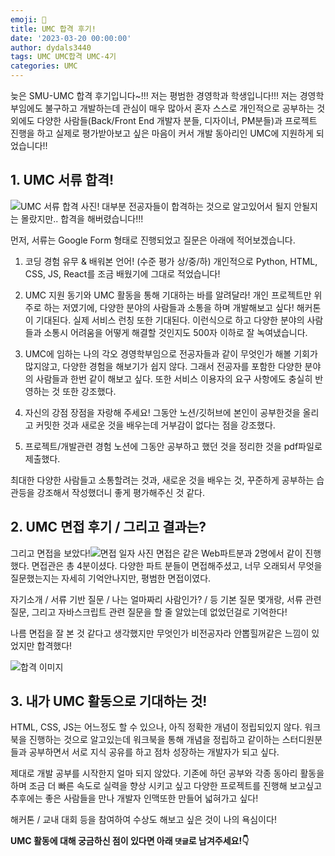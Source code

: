 ```yaml
---
emoji: 📔
title: UMC 합격 후기!
date: '2023-03-20 00:00:00'
author: dydals3440
tags: UMC UMC합격 UMC-4기
categories: UMC
---
```


늦은 SMU-UMC 합격 후기입니다~!!!
저는 평범한 경영학과 학생입니다!!!
저는 경영학부임에도 불구하고 개발하는데 관심이 매우 많아서 혼자 스스로 개인적으로 공부하는 것 외에도 다양한 사람들(Back/Front End 개발자 분들, 디자이너, PM분들)과 프로젝트 진행을 하고 실제로 평가받아보고 싶은 마음이 커서 개발 동아리인 UMC에 지원하게 되었습니다!!

## 1. UMC 서류 합격!

![UMC 서류 합격 사진!](https://velog.velcdn.com/images/dydals3440/post/7ec7e1c8-8590-4069-941c-d3a593f2861e/image.jpeg)
대부분 전공자들이 합격하는 것으로 알고있어서 될지 안될지는 몰랐지만.. 합격을 해버렸습니다!!!

먼저, 서류는 Google Form 형태로 진행되었고 질문은 아래에 적어보겠습니다.

1. 코딩 경험 유무 & 배워본 언어! (수준 평가 상/중/하)
   개인적으로 Python, HTML, CSS, JS, React를 조금 배웠기에 그대로 적었습니다!

2. UMC 지원 동기와 UMC 활동을 통해 기대하는 바를 알려달라!
   개인 프로젝트만 위주로 하는 저였기에, 다양한 분야의 사람들과 소통을 하며 개발해보고 싶다! 해커톤이 기대된다. 실제 서비스 런칭 또한 기대된다. 이런식으로 하고 다양한 분야의 사람들과 소통시 어려움을 어떻게 해결할 것인지도 500자 이하로 잘 녹여냈습니다.

3. UMC에 임하는 나의 각오
   경영학부임으로 전공자들과 같이 무엇인가 해볼 기회가 많지않고, 다양한 경험을 해보기가 쉽지 않다. 그래서 전공자를 포함한 다양한 분야의 사람들과 한번 같이 해보고 싶다. 또한 서비스 이용자의 요구 사항에도 충실히 반영하는 것 또한 강조했다.

4. 자신의 강점 장점을 자랑해 주세요!
   그동안 노션/깃허브에 본인이 공부한것을 올리고 커밋한 것과 새로운 것을 배우는데 거부감이 없다는 점을 강조했다.

5. 프로젝트/개발관련 경험
   노션에 그동안 공부하고 했던 것을 정리한 것을 pdf파일로 제출했다.

최대한 다양한 사람들고 소통할려는 것과, 새로운 것을 배우는 것, 꾸준하게 공부하는 습관등을 강조해서 작성했더니 좋게 평가해주신 것 같다.

## 2. UMC 면접 후기 / 그리고 결과는?

그리고 면접을 보았다!![면접 일자 사진](https://velog.velcdn.com/images/dydals3440/post/a8d8c116-03f0-4906-9d92-d6c9ca0ff825/image.png)
면접은 같은 Web파트분과 2명에서 같이 진행했다. 면접관은 총 4분이셨다. 다양한 파트 분들이 면접해주셨고, 너무 오래되서 무엇을 질문했는지는 자세히 기억안나지만, 평범한 면접이였다.

자기소개 / 서류 기반 질문 / 나는 얼마짜리 사람인가? / 등 기본 질문 몇개랑, 서류 관련 질문, 그리고 자바스크립트 관련 질문을 할 줄 알았는데 없었던걸로 기억한다!

나름 면접을 잘 본 것 같다고 생각했지만 무엇인가 비전공자라 안뽑힐꺼같은 느낌이 있었지만 합격했다!

![합격 이미지](https://velog.velcdn.com/images/dydals3440/post/bc8a1f80-9edc-4b09-900e-39cd5fc1264c/image.png)

## 3. 내가 UMC 활동으로 기대하는 것!

HTML, CSS, JS는 어느정도 할 수 있으나, 아직 정확한 개념이 정립되있지 않다. 워크북을 진행하는 것으로 알고있는데 워크북을 통해 개념을 정립하고 같이하는 스터디원분들과 공부하면서 서로 지식 공유를 하고 점차 성장하는 개발자가 되고 싶다.

제대로 개발 공부를 시작한지 얼마 되지 않았다. 기존에 하던 공부와 각종 동아리 활동을 하며 조금 더 빠른 속도로 실력을 향상 시키고 싶고 다양한 프로젝트를 진행해 보고싶고 추후에는 좋은 사람들을 만나 개발자 인맥또한 만들어 넓혀가고 싶다!

해커톤 / 교내 대회 등을 참여하여 수상도 해보고 싶은 것이 나의 욕심이다!

**UMC 활동에 대해 궁금하신 점이 있다면 아래 `댓글`로 남겨주세요!👇**
